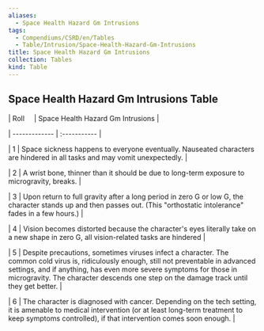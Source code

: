 ```yaml
---
aliases:
  - Space Health Hazard Gm Intrusions
tags:
  - Compendiums/CSRD/en/Tables
  - Table/Intrusion/Space-Health-Hazard-Gm-Intrusions
title: Space Health Hazard Gm Intrusions
collection: Tables
kind: Table
---
```

## Space Health Hazard Gm Intrusions Table  
|  Roll &nbsp; &nbsp; | Space Health Hazard Gm Intrusions  |  
| ------------- | :----------- |  
| 1 | Space sickness happens to everyone eventually. Nauseated characters are hindered in all tasks and may vomit unexpectedly. |  
| 2 | A wrist bone, thinner than it should be due to long-term exposure to microgravity, breaks. |  
| 3 | Upon return to full gravity after a long period in zero G or low G, the character stands up and then passes out. (This "orthostatic intolerance" fades in a few hours.) |  
| 4 | Vision becomes distorted because the character's eyes literally take on a new shape in zero G, all vision-related tasks are hindered |  
| 5 | Despite precautions, sometimes viruses infect a character. The common cold virus is, ridiculously enough, still not preventable in advanced settings, and if anything, has even more severe symptoms for those in microgravity. The character descends one step on the damage track until they get better. |  
| 6 | The character is diagnosed with cancer. Depending on the tech setting, it is amenable to medical intervention (or at least long-term treatment to keep symptoms controlled), if that intervention comes soon enough. |